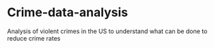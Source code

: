 # Crime-data-analysis
Analysis of violent crimes in the US to understand what can be done to reduce crime rates
